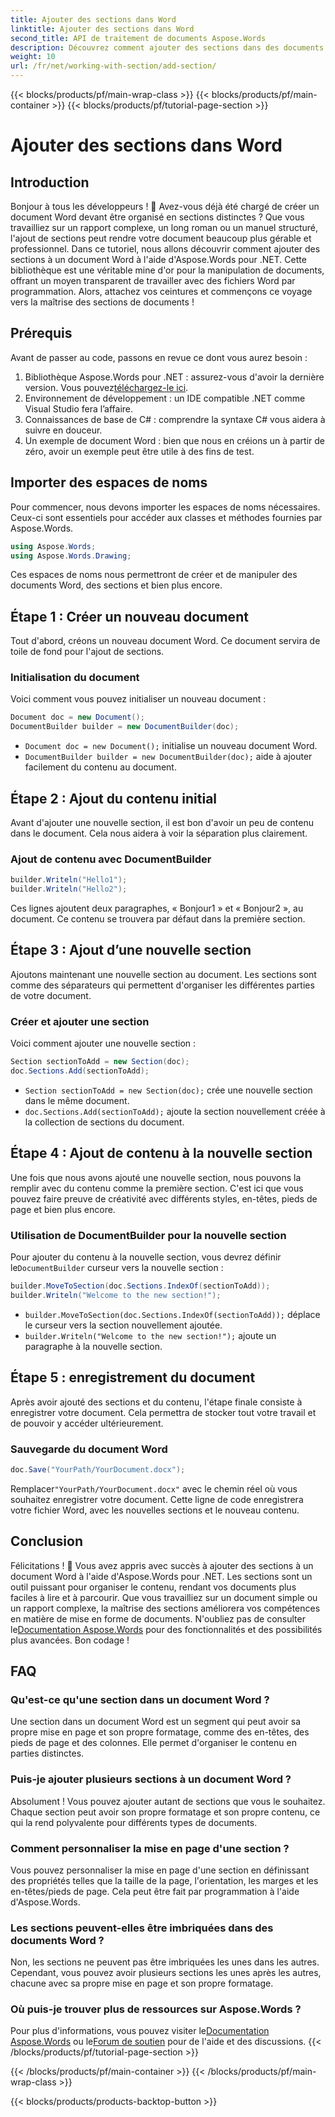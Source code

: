 ```yaml
---
title: Ajouter des sections dans Word
linktitle: Ajouter des sections dans Word
second_title: API de traitement de documents Aspose.Words
description: Découvrez comment ajouter des sections dans des documents Word à l'aide d'Aspose.Words pour .NET. Ce guide couvre tous les aspects, de la création d'un document à l'ajout et à la gestion de sections.
weight: 10
url: /fr/net/working-with-section/add-section/
---
```


{{< blocks/products/pf/main-wrap-class >}}
{{< blocks/products/pf/main-container >}}
{{< blocks/products/pf/tutorial-page-section >}}

# Ajouter des sections dans Word


## Introduction

Bonjour à tous les développeurs ! 👋 Avez-vous déjà été chargé de créer un document Word devant être organisé en sections distinctes ? Que vous travailliez sur un rapport complexe, un long roman ou un manuel structuré, l'ajout de sections peut rendre votre document beaucoup plus gérable et professionnel. Dans ce tutoriel, nous allons découvrir comment ajouter des sections à un document Word à l'aide d'Aspose.Words pour .NET. Cette bibliothèque est une véritable mine d'or pour la manipulation de documents, offrant un moyen transparent de travailler avec des fichiers Word par programmation. Alors, attachez vos ceintures et commençons ce voyage vers la maîtrise des sections de documents !

## Prérequis

Avant de passer au code, passons en revue ce dont vous aurez besoin :

1.  Bibliothèque Aspose.Words pour .NET : assurez-vous d'avoir la dernière version. Vous pouvez[téléchargez-le ici](https://releases.aspose.com/words/net/).
2. Environnement de développement : un IDE compatible .NET comme Visual Studio fera l’affaire.
3. Connaissances de base de C# : comprendre la syntaxe C# vous aidera à suivre en douceur.
4. Un exemple de document Word : bien que nous en créions un à partir de zéro, avoir un exemple peut être utile à des fins de test.

## Importer des espaces de noms

Pour commencer, nous devons importer les espaces de noms nécessaires. Ceux-ci sont essentiels pour accéder aux classes et méthodes fournies par Aspose.Words.

```csharp
using Aspose.Words;
using Aspose.Words.Drawing;
```

Ces espaces de noms nous permettront de créer et de manipuler des documents Word, des sections et bien plus encore.

## Étape 1 : Créer un nouveau document

Tout d'abord, créons un nouveau document Word. Ce document servira de toile de fond pour l'ajout de sections.

### Initialisation du document

Voici comment vous pouvez initialiser un nouveau document :

```csharp
Document doc = new Document();
DocumentBuilder builder = new DocumentBuilder(doc);
```

- `Document doc = new Document();` initialise un nouveau document Word.
- `DocumentBuilder builder = new DocumentBuilder(doc);` aide à ajouter facilement du contenu au document.

## Étape 2 : Ajout du contenu initial

Avant d'ajouter une nouvelle section, il est bon d'avoir un peu de contenu dans le document. Cela nous aidera à voir la séparation plus clairement.

### Ajout de contenu avec DocumentBuilder

```csharp
builder.Writeln("Hello1");
builder.Writeln("Hello2");
```

Ces lignes ajoutent deux paragraphes, « Bonjour1 » et « Bonjour2 », au document. Ce contenu se trouvera par défaut dans la première section.

## Étape 3 : Ajout d’une nouvelle section

Ajoutons maintenant une nouvelle section au document. Les sections sont comme des séparateurs qui permettent d'organiser les différentes parties de votre document.

### Créer et ajouter une section

Voici comment ajouter une nouvelle section :

```csharp
Section sectionToAdd = new Section(doc);
doc.Sections.Add(sectionToAdd);
```

- `Section sectionToAdd = new Section(doc);` crée une nouvelle section dans le même document.
- `doc.Sections.Add(sectionToAdd);` ajoute la section nouvellement créée à la collection de sections du document.

## Étape 4 : Ajout de contenu à la nouvelle section

Une fois que nous avons ajouté une nouvelle section, nous pouvons la remplir avec du contenu comme la première section. C'est ici que vous pouvez faire preuve de créativité avec différents styles, en-têtes, pieds de page et bien plus encore.

### Utilisation de DocumentBuilder pour la nouvelle section

 Pour ajouter du contenu à la nouvelle section, vous devrez définir le`DocumentBuilder` curseur vers la nouvelle section :

```csharp
builder.MoveToSection(doc.Sections.IndexOf(sectionToAdd));
builder.Writeln("Welcome to the new section!");
```

- `builder.MoveToSection(doc.Sections.IndexOf(sectionToAdd));` déplace le curseur vers la section nouvellement ajoutée.
- `builder.Writeln("Welcome to the new section!");` ajoute un paragraphe à la nouvelle section.

## Étape 5 : enregistrement du document

Après avoir ajouté des sections et du contenu, l'étape finale consiste à enregistrer votre document. Cela permettra de stocker tout votre travail et de pouvoir y accéder ultérieurement.

### Sauvegarde du document Word

```csharp
doc.Save("YourPath/YourDocument.docx");
```

 Remplacer`"YourPath/YourDocument.docx"` avec le chemin réel où vous souhaitez enregistrer votre document. Cette ligne de code enregistrera votre fichier Word, avec les nouvelles sections et le nouveau contenu.

## Conclusion

 Félicitations ! 🎉 Vous avez appris avec succès à ajouter des sections à un document Word à l'aide d'Aspose.Words pour .NET. Les sections sont un outil puissant pour organiser le contenu, rendant vos documents plus faciles à lire et à parcourir. Que vous travailliez sur un document simple ou un rapport complexe, la maîtrise des sections améliorera vos compétences en matière de mise en forme de documents. N'oubliez pas de consulter le[Documentation Aspose.Words](https://reference.aspose.com/words/net/) pour des fonctionnalités et des possibilités plus avancées. Bon codage !

## FAQ

### Qu'est-ce qu'une section dans un document Word ?

Une section dans un document Word est un segment qui peut avoir sa propre mise en page et son propre formatage, comme des en-têtes, des pieds de page et des colonnes. Elle permet d'organiser le contenu en parties distinctes.

### Puis-je ajouter plusieurs sections à un document Word ?

Absolument ! Vous pouvez ajouter autant de sections que vous le souhaitez. Chaque section peut avoir son propre formatage et son propre contenu, ce qui la rend polyvalente pour différents types de documents.

### Comment personnaliser la mise en page d'une section ?

Vous pouvez personnaliser la mise en page d'une section en définissant des propriétés telles que la taille de la page, l'orientation, les marges et les en-têtes/pieds de page. Cela peut être fait par programmation à l'aide d'Aspose.Words.

### Les sections peuvent-elles être imbriquées dans des documents Word ?

Non, les sections ne peuvent pas être imbriquées les unes dans les autres. Cependant, vous pouvez avoir plusieurs sections les unes après les autres, chacune avec sa propre mise en page et son propre formatage.

### Où puis-je trouver plus de ressources sur Aspose.Words ?

 Pour plus d'informations, vous pouvez visiter le[Documentation Aspose.Words](https://reference.aspose.com/words/net/) ou le[Forum de soutien](https://forum.aspose.com/c/words/8) pour de l'aide et des discussions.
{{< /blocks/products/pf/tutorial-page-section >}}

{{< /blocks/products/pf/main-container >}}
{{< /blocks/products/pf/main-wrap-class >}}

{{< blocks/products/products-backtop-button >}}
